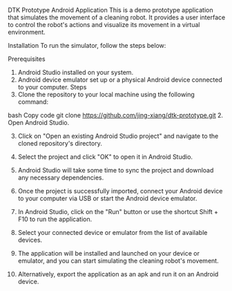 DTK Prototype Android Application
This is a demo prototype application that simulates the movement of a cleaning robot. It provides a user interface to control the robot's actions and visualize its movement in a virtual environment.

Installation
To run the simulator, follow the steps below:

Prerequisites
1. Android Studio installed on your system.
2. Android device emulator set up or a physical Android device connected to your computer.
Steps
1. Clone the repository to your local machine using the following command:

bash
Copy code
git clone https://github.com/jing-xiang/dtk-prototype.git
2. Open Android Studio.

3. Click on "Open an existing Android Studio project" and navigate to the cloned repository's directory.

4. Select the project and click "OK" to open it in Android Studio.

5. Android Studio will take some time to sync the project and download any necessary dependencies.

6. Once the project is successfully imported, connect your Android device to your computer via USB or start the Android device emulator.

7. In Android Studio, click on the "Run" button or use the shortcut Shift + F10 to run the application.

8. Select your connected device or emulator from the list of available devices.

9. The application will be installed and launched on your device or emulator, and you can start simulating the cleaning robot's movement.

10. Alternatively, export the application as an apk and run it on an Android device.

